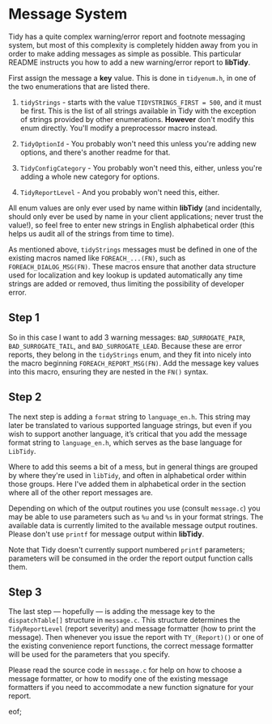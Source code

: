# Message System

Tidy has a quite complex warning/error report and footnote messaging system, but most of this complexity is completely hidden away from you in order to make adding messages as simple as possible. This particular README instructs you how to add a new warning/error report to **libTidy**.

First assign the message a **key** value. This is done in `tidyenum.h`, in one of the two enumerations that are listed there.

 1. `tidyStrings` - starts with the value `TIDYSTRINGS_FIRST = 500`, and it must be first. This is the list of all strings available in Tidy with the exception of strings provided by other enumerations. **However** don't modify this enum directly. You'll modify a preprocessor macro instead.
 
 2. `TidyOptionId` - You probably won't need this unless you're adding new options, and there's another readme for that.
 
 3. `TidyConfigCategory` - You probably won't need this, either, unless you're adding a whole new category for options.
 
 4. `TidyReportLevel` - And you probably won't need this, either.

All enum values are only ever used by name within **libTidy** (and incidentally, should only ever be used by name in your client applications; never trust the value!), so feel free to enter new strings in English alphabetical order (this helps us audit all of the strings from time to time). 

As mentioned above, `tidyStrings` messages must be defined in one of the existing macros named like `FOREACH_...(FN)`, such as `FOREACH_DIALOG_MSG(FN)`. These macros ensure that another data structure used for localization and key lookup is updated automatically any time strings are added or removed, thus limiting the possibility of developer error.


## Step 1

So in this case I want to add 3 warning messages: `BAD_SURROGATE_PAIR`, `BAD_SURROGATE_TAIL`, and `BAD_SURROGATE_LEAD`. Because these are error reports, they belong in the `tidyStrings` enum, and they fit into nicely into the macro beginning `FOREACH_REPORT_MSG(FN)`. Add the message key values into this macro, ensuring they are nested in the `FN()` syntax.


## Step 2

The next step is adding a `format` string to `language_en.h`. This string may later be translated to various supported language strings, but even if you wish to support another language, it’s critical that you add the message format string to `language_en.h`, which serves as the base language for `LibTidy`.

Where to add this seems a bit of a mess, but in general things are grouped by where they're used in `libTidy`, and often in alphabetical order within those groups. Here I've added them in alphabetical order in the section where all of the other report messages are.

Depending on which of the output routines you use (consult `message.c`) you may be able to use parameters such as `%u` and `%s` in your format strings. The available data is currently limited to the available message output routines. Please don't use `printf` for message output within **libTidy**.

Note that Tidy doesn't currently support numbered `printf` parameters; parameters will be consumed in the order the report output function calls them.

## Step 3

The last step — hopefully — is adding the message key to the `dispatchTable[]` structure in `message.c`. This structure determines the `TidyReportLevel` (report severity) and message formatter (how to print the message). Then whenever you issue the report with `TY_(Report)()` or one of the existing convenience report functions, the correct message formatter will be used for the parameters that you specify.

Please read the source code in `message.c` for help on how to choose a message formatter, or how to modify one of the existing message formatters if you need to accommodate a new function signature for your report.

eof;
